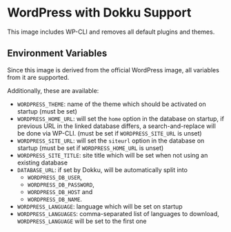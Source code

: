 # WordPress with Dokku Support

This image includes WP-CLI and removes all default plugins and themes.

## Environment Variables

Since this image is derived from the official WordPress image, all variables from it are supported.

Additionally, these are available:

- `WORDPRESS_THEME`: name of the theme which should be activated on startup (must be set)
- `WORDPRESS_HOME_URL`: will set the `home` option in the database on startup, if previous URL in the linked database differs, a search-and-replace will be done via WP-CLI. (must be set if `WORDPRESS_SITE_URL` is unset)
- `WORDPRESS_SITE_URL`: will set the `siteurl` option in the database on startup (must be set if `WORDPRESS_HOME_URL` is unset)
- `WORDPRESS_SITE_TITLE`: site title which will be set when not using an existing database
- `DATABASE_URL`: if set by Dokku, will be automatically split into
    - `WORDPRESS_DB_USER`,
    - `WORDPRESS_DB_PASSWORD`,
    - `WORDPRESS_DB_HOST` and
    - `WORDPRESS_DB_NAME`.
- `WORDPRESS_LANGUAGE`: language which will be set on startup
- `WORDPRESS_LANGUAGES`: comma-separated list of languages to download, `WORDPRESS_LANGUAGE` will be set to the first one
